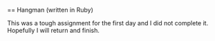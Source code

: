 == Hangman (written in Ruby)

This was a tough assignment for the first day and I did not complete it. Hopefully I will return and finish.